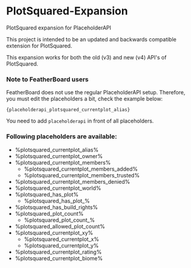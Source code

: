 # PlotSquared-Expansion

PlotSquared expansion for PlaceholderAPI

This project is intended to be an updated and backwards compatible extension for PlotSquared.

This expansion works for both the old (v3) and new (v4) API's of PlotSquared.

### Note to FeatherBoard users

FeatherBoard does not use the regular PlaceholderAPI setup.
Therefore, you must edit the placeholders a bit, check the example below:
```
{placeholderapi_plotsquared_currentplot_alias}
```
You need to add `placeholderapi` in front of all placeholders.

### Following placeholders are available:

- %plotsquared_currentplot_alias%
- %plotsquared_currentplot_owner%
- %plotsquared_currentplot_members%
    - %plotsquared_currentplot_members_added%
    - %plotsquared_currentplot_members_trusted%
- %plotsquared_currentplot_members_denied%
- %plotsquared_currentplot_world%
- %plotsquared_has_plot%
    - %plotsquared_has_plot_<World>%
- %plotsquared_has_build_rights%
- %plotsquared_plot_count%
    - %plotsquared_plot_count_<World>%
- %plotsquared_allowed_plot_count%
- %plotsquared_currentplot_xy%
    - %plotsquared_currentplot_x%
    - %plotsquared_currentplot_y%
- %plotsquared_currentplot_rating%
- %plotsquared_currentplot_biome%
